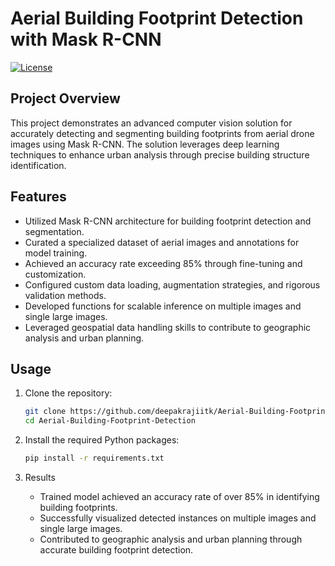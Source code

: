 # Aerial Building Footprint Detection with Mask R-CNN

[![License](https://img.shields.io/badge/License-MIT-blue.svg)](https://opensource.org/licenses/MIT)

## Project Overview

This project demonstrates an advanced computer vision solution for accurately detecting and segmenting building footprints from aerial drone images using Mask R-CNN. The solution leverages deep learning techniques to enhance urban analysis through precise building structure identification.

## Features

- Utilized Mask R-CNN architecture for building footprint detection and segmentation.
- Curated a specialized dataset of aerial images and annotations for model training.
- Achieved an accuracy rate exceeding 85% through fine-tuning and customization.
- Configured custom data loading, augmentation strategies, and rigorous validation methods.
- Developed functions for scalable inference on multiple images and single large images.
- Leveraged geospatial data handling skills to contribute to geographic analysis and urban planning.

## Usage

1. Clone the repository:

   ```bash
   git clone https://github.com/deepakrajiitk/Aerial-Building-Footprint-Detection-with-Mask-R-CNN.git
   cd Aerial-Building-Footprint-Detection

2. Install the required Python packages:

   ```bash
   pip install -r requirements.txt
   ```

3. Results
   - Trained model achieved an accuracy rate of over 85% in identifying building footprints.
   - Successfully visualized detected instances on multiple images and single large images.
   - Contributed to geographic analysis and urban planning through accurate building footprint detection.

